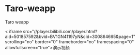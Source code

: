 # Taro-weapp
Taro weapp

< iframe src="//player.bilibili.com/player.html?aid=501857592&bvid=BV1GN41197yN&cid=300864665&page=1" scrolling="no" border="0" frameborder="no" framespacing="0" allowfullscreen="true">演示视频 </iframe>

